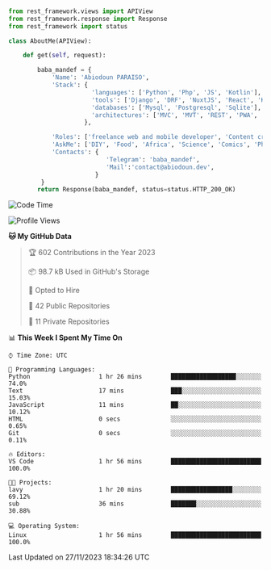 ###
```python
from rest_framework.views import APIView
from rest_framework.response import Response
from rest_framework import status

class AboutMe(APIView):

    def get(self, request):

        baba_mandef = {
            'Name': 'Abiodoun PARAISO',
            'Stack': {
                       'languages': ['Python', 'Php', 'JS', 'Kotlin'],
                       'tools': ['Django', 'DRF', 'NuxtJS', 'React', 'Kotlin', 'Electron'],
                       'databases': ['Mysql', 'Postgresql', 'Sqlite'],
                       'architectures': ['MVC', 'MVT', 'REST', 'PWA', 'SPA', 'MicroServices']
                     },

            'Roles': ['freelance web and mobile developer', 'Content creator', 'Teacher', 'Mentor'],
            'AskMe': ['DIY', 'Food', 'Africa', 'Science', 'Comics', 'Photography', 'Tech', 'Programming'],
            'Contacts': {
                           'Telegram': 'baba_mandef',
                           'Mail':'contact@abiodoun.dev',
                        }
         }
        return Response(baba_mandef, status=status.HTTP_200_OK)

```                    

<!--START_SECTION:waka-->
![Code Time](http://img.shields.io/badge/Code%20Time-891%20hrs%2047%20mins-blue)

![Profile Views](http://img.shields.io/badge/Profile%20Views-0-blue)

**🐱 My GitHub Data** 

> 🏆 602 Contributions in the Year 2023
 > 
> 📦 98.7 kB Used in GitHub's Storage 
 > 
> 💼 Opted to Hire
 > 
> 📜 42 Public Repositories 
 > 
> 🔑 11 Private Repositories  
 > 
📊 **This Week I Spent My Time On** 

```text
⌚︎ Time Zone: UTC

💬 Programming Languages: 
Python                   1 hr 26 mins        ██████████████████░░░░░░░   74.0% 
Text                     17 mins             ███░░░░░░░░░░░░░░░░░░░░░░   15.03% 
JavaScript               11 mins             ██░░░░░░░░░░░░░░░░░░░░░░░   10.12% 
HTML                     0 secs              ░░░░░░░░░░░░░░░░░░░░░░░░░   0.65% 
Git                      0 secs              ░░░░░░░░░░░░░░░░░░░░░░░░░   0.11%

🔥 Editors: 
VS Code                  1 hr 56 mins        █████████████████████████   100.0%

🐱‍💻 Projects: 
lavy                     1 hr 20 mins        █████████████████░░░░░░░░   69.12% 
sub                      36 mins             ███████░░░░░░░░░░░░░░░░░░   30.88%

💻 Operating System: 
Linux                    1 hr 56 mins        █████████████████████████   100.0%

```


 Last Updated on 27/11/2023 18:34:26 UTC
<!--END_SECTION:waka-->
